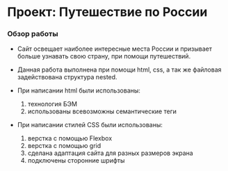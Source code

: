 # Проект: Путешествие по России

### Обзор работы

* Сайт освещает наиболее интересные места России и призывает больше узнавать свою страну, при помощи путешествий.

* Данная работа выполнена при помощи html, css, а так же файловая задействована структура nested.

* При написании html были использованы:

  1. технология БЭМ
  2. использованы всевозможны семантические теги

* При написании стилей CSS были использованы:

  1. верстка с помощью Flexbox
  2. верстка с помощью grid
  3. сделана адаптация сайта для разных размеров экрана 
  4. подключены сторонние шрифты
